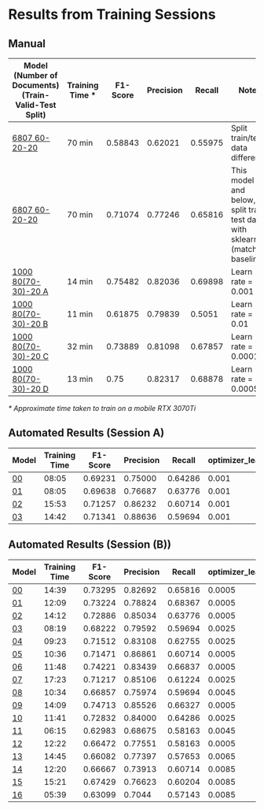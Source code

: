 # Results from Training Sessions

## Manual

| Model (Number of Documents) (Train-Valid-Test Split)               | Training Time * | F1-Score | Precision | Recall  | Notes                                                                        |
| ------------------------------------------------------------------ | --------------- | -------- | --------- | ------- | ---------------------------------------------------------------------------- |
| [6807 60-20-20](./trained_models/model-6807-60_20_20/)             | 70 min          | 0.58843  | 0.62021   | 0.55975 | Split train/test data differently                                            |
| [6807 60-20-20](./trained_models/model-6807-60_20_20/)             | 70 min          | 0.71074  | 0.77246   | 0.65816 | This model and below, split train test data with sklearn (matching baseline) |
| [1000 80(70-30)-20 A](./trained_models/model-1000-80(70_30)_20-A/) | 14 min          | 0.75482  | 0.82036   | 0.69898 | Learn rate = 0.001                                                           |
| [1000 80(70-30)-20 B](./trained_models/model-1000-80(70_30)_20-B/) | 11 min          | 0.61875  | 0.79839   | 0.5051  | Learn rate = 0.01                                                            |
| [1000 80(70-30)-20 C](./trained_models/model-1000-80(70_30)_20-C/) | 32 min          | 0.73889  | 0.81098   | 0.67857 | Learn rate = 0.0001                                                          |
| [1000 80(70-30)-20 D](./trained_models/model-1000-80(70_30)_20-D/) | 13 min          | 0.75     | 0.82317   | 0.68878 | Learn rate = 0.0005                                                          |

_\* Approximate time taken to train on a mobile RTX 3070Ti_

## Automated Results (Session A)
| Model                              | Training Time | F1-Score | Precision | Recall  | optimizer_learn_rate | training_dropout | batch_size_start | batch_size_stop | batch_size_compound | batcher_tolerance |
| ---------------------------------- | ------------- | -------- | --------- | ------- | -------------------- | ---------------- | ---------------- | --------------- | ------------------- | ----------------- |
| [00](./trained_models/model-A-00/) | 08:05         | 0.69231  | 0.75000   | 0.64286 | 0.001                | 0.1              | 100              | 1000            | 1.001               | 0.2               |
| [01](./trained_models/model-A-01/) | 08:05         | 0.69638  | 0.76687   | 0.63776 | 0.001                | 0.18             | 100              | 1000            | 1.001               | 0.2               |
| [02](./trained_models/model-A-02/) | 15:53         | 0.71257  | 0.86232   | 0.60714 | 0.001                | 0.26             | 100              | 1000            | 1.001               | 0.2               |
| [03](./trained_models/model-A-03/) | 14:42         | 0.71341  | 0.88636   | 0.59694 | 0.001                | 0.34             | 100              | 1000            | 1.001               | 0.2               |


## Automated Results (Session (B))
| Model                              | Training Time | F1-Score | Precision | Recall  | optimizer_learn_rate | training_dropout | batch_size_start | batch_size_stop | batch_size_compound | batcher_tolerance |
| ---------------------------------- | ------------- | -------- | --------- | ------- | -------------------- | ---------------- | ---------------- | --------------- | ------------------- | ----------------- |
| [00](./trained_models/model-B-00/) | 14:39         | 0.73295  | 0.82692   | 0.65816 | 0.0005               | 0.1              | 100              | 1000            | 1.001               | 0.2               |
| [01](./trained_models/model-B-01/) | 12:09         | 0.73224  | 0.78824   | 0.68367 | 0.0005               | 0.1              | 120              | 1000            | 1.001               | 0.2               |
| [02](./trained_models/model-B-02/) | 14:12         | 0.72886  | 0.85034   | 0.63776 | 0.0005               | 0.1              | 80               | 1000            | 1.001               | 0.2               |
| [03](./trained_models/model-B-03/) | 08:19         | 0.68222  | 0.79592   | 0.59694 | 0.0025               | 0.1              | 120              | 1000            | 1.001               | 0.2               |
| [04](./trained_models/model-B-04/) | 09:23         | 0.71512  | 0.83108   | 0.62755 | 0.0025               | 0.1              | 100              | 1000            | 1.001               | 0.2               |
| [05](./trained_models/model-B-05/) | 10:36         | 0.71471  | 0.86861   | 0.60714 | 0.0005               | 0.1              | 140              | 1000            | 1.001               | 0.2               |
| [06](./trained_models/model-B-06/) | 11:48         | 0.74221  | 0.83439   | 0.66837 | 0.0005               | 0.18             | 100              | 1000            | 1.001               | 0.2               |
| [07](./trained_models/model-B-07/) | 17:23         | 0.71217  | 0.85106   | 0.61224 | 0.0025               | 0.18             | 100              | 1000            | 1.001               | 0.2               |
| [08](./trained_models/model-B-08/) | 10:34         | 0.66857  | 0.75974   | 0.59694 | 0.0045               | 0.18             | 100              | 1000            | 1.001               | 0.2               |
| [09](./trained_models/model-B-09/) | 14:09         | 0.74713  | 0.85526   | 0.66327 | 0.0005               | 0.26             | 100              | 1000            | 1.001               | 0.2               |
| [10](./trained_models/model-B-10/) | 11:41         | 0.72832  | 0.84000   | 0.64286 | 0.0025               | 0.26             | 100              | 1000            | 1.001               | 0.2               |
| [11](./trained_models/model-B-11/) | 06:15         | 0.62983  | 0.68675   | 0.58163 | 0.0045               | 0.26             | 100              | 1000            | 1.001               | 0.2               |
| [12](./trained_models/model-B-12/) | 12:22         | 0.66472  | 0.77551   | 0.58163 | 0.0005               | 0.34             | 100              | 1000            | 1.001               | 0.2               |
| [13](./trained_models/model-B-13/) | 14:45         | 0.66082  | 0.77397   | 0.57653 | 0.0065               | 0.26             | 100              | 1000            | 1.001               | 0.2               |
| [14](./trained_models/model-B-14/) | 12:20         | 0.66667  | 0.73913   | 0.60714 | 0.0085               | 0.26             | 100              | 1000            | 1.001               | 0.2               |
| [15](./trained_models/model-B-15/) | 15:21         | 0.67429  | 0.76623   | 0.60204 | 0.0085               | 0.34             | 100              | 1000            | 1.001               | 0.2               |
| [16](./trained_models/model-B-16/) | 05:39         | 0.63099  | 0.7044    | 0.57143 | 0.0085               | 0.18             | 100              | 1000            | 1.001               | 0.2               |

